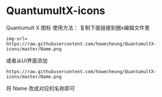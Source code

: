 # QuantumultX-icons
Quantumult X 图标
    使用方法： 复制下面链接到圈x编辑文件里
    
    img-url=
    https://raw.githubusercontent.com/howecheung/QuantumultX-icons/master/Name.png
    
  或者从UI界面添加

    https://raw.githubusercontent.com/howecheung/QuantumultX-icons/master/Name.png

将 Name 改成对应的名称即可

